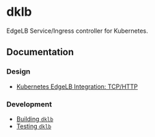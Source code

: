 # dklb

EdgeLB Service/Ingress controller for Kubernetes.

## Documentation

### Design

* [Kubernetes EdgeLB Integration: TCP/HTTP]

### Development

* [Building `dklb`]
* [Testing `dklb`]

[Kubernetes EdgeLB Integration: TCP/HTTP]: https://docs.google.com/document/d/1GJ69z7Akv92Uacek4eBli4gkzTexJovxftJmpHHKHW4/edit?ts=5be31a72#heading=h.9n3t4u3mgssh
[Building `dklb`]: ./docs/development/00-build.md
[Testing `dklb`]: ./docs/development/10-test.md
